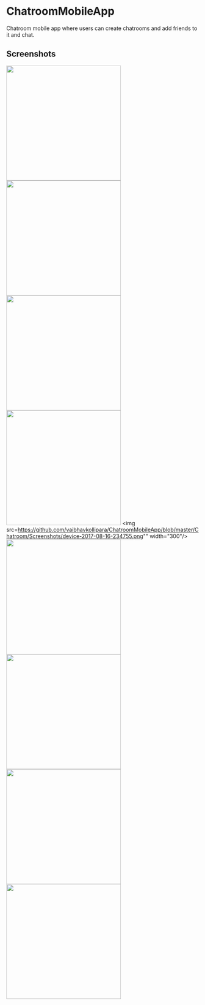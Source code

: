 # ChatroomMobileApp
Chatroom mobile app where users can create chatrooms and add friends to it and chat.

## Screenshots

<img src="https://github.com/vaibhavkollipara/ChatroomMobileApp/blob/master/Chatroom/Screenshots/device-2017-08-16-234544.png" width="300"/> <img src="https://github.com/vaibhavkollipara/ChatroomMobileApp/blob/master/Chatroom/Screenshots/device-2017-08-16-234641.png" width="300"/> <img src="https://github.com/vaibhavkollipara/ChatroomMobileApp/blob/master/Chatroom/Screenshots/device-2017-08-16-234727.png" width="300"/> <img src="https://github.com/vaibhavkollipara/ChatroomMobileApp/blob/master/Chatroom/Screenshots/device-2017-08-16-234738.png" width="300"/> <img src=https://github.com/vaibhavkollipara/ChatroomMobileApp/blob/master/Chatroom/Screenshots/device-2017-08-16-234755.png"" width="300"/> <img src="https://github.com/vaibhavkollipara/ChatroomMobileApp/blob/master/Chatroom/Screenshots/device-2017-08-16-234809.png" width="300"/> <img src="https://github.com/vaibhavkollipara/ChatroomMobileApp/blob/master/Chatroom/Screenshots/device-2017-08-16-235140.png" width="300"/> <img src="https://github.com/vaibhavkollipara/ChatroomMobileApp/blob/master/Chatroom/Screenshots/device-2017-08-16-235157.png" width="300"/> <img src="https://github.com/vaibhavkollipara/ChatroomMobileApp/blob/master/Chatroom/Screenshots/device-2017-08-16-235216.png" width="300"/>
